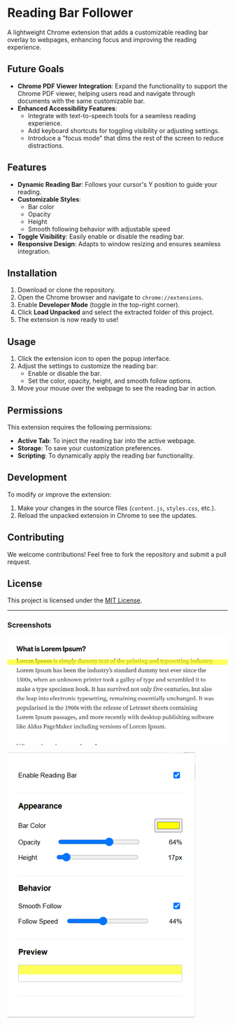 # Reading Bar Follower

A lightweight Chrome extension that adds a customizable reading bar overlay to webpages, enhancing focus and improving the reading experience.

## Future Goals

- **Chrome PDF Viewer Integration**: Expand the functionality to support the Chrome PDF viewer, helping users read and navigate through documents with the same customizable bar.
- **Enhanced Accessibility Features**:
  - Integrate with text-to-speech tools for a seamless reading experience.
  - Add keyboard shortcuts for toggling visibility or adjusting settings.
  - Introduce a "focus mode" that dims the rest of the screen to reduce distractions.


## Features

- **Dynamic Reading Bar**: Follows your cursor's Y position to guide your reading.
- **Customizable Styles**:
  - Bar color
  - Opacity
  - Height
  - Smooth following behavior with adjustable speed
- **Toggle Visibility**: Easily enable or disable the reading bar.
- **Responsive Design**: Adapts to window resizing and ensures seamless integration.


## Installation
1. Download or clone the repository.
2. Open the Chrome browser and navigate to `chrome://extensions`.
3. Enable **Developer Mode** (toggle in the top-right corner).
4. Click **Load Unpacked** and select the extracted folder of this project.
5. The extension is now ready to use!


## Usage

1. Click the extension icon to open the popup interface.
2. Adjust the settings to customize the reading bar:
   - Enable or disable the bar.
   - Set the color, opacity, height, and smooth follow options.
3. Move your mouse over the webpage to see the reading bar in action.

## Permissions

This extension requires the following permissions:
- **Active Tab**: To inject the reading bar into the active webpage.
- **Storage**: To save your customization preferences.
- **Scripting**: To dynamically apply the reading bar functionality.

## Development

To modify or improve the extension:
1. Make your changes in the source files (`content.js`, `styles.css`, etc.).
2. Reload the unpacked extension in Chrome to see the updates.

## Contributing

We welcome contributions! Feel free to fork the repository and submit a pull request.

## License

This project is licensed under the [MIT License](LICENSE).

---

### Screenshots


![alt text](example.png)

![alt text](extention.png)